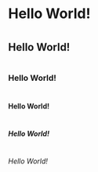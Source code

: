 # <h1> Hello World!
# <h2> Hello World!
# <h3> Hello World!
# <h4> Hello World!
# <h5> Hello World!
# <h6> Hello World!
